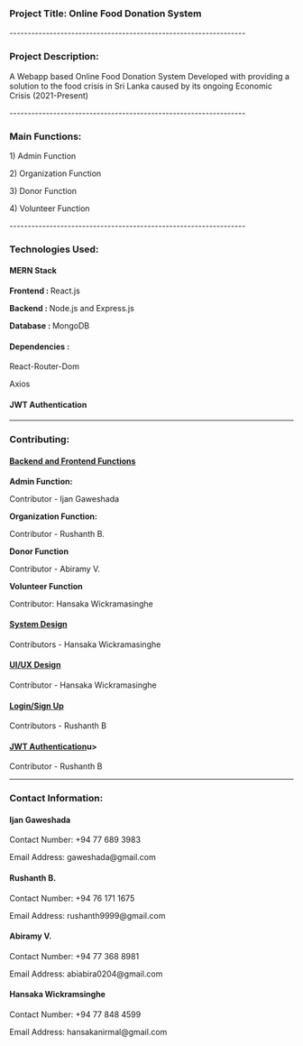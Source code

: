 <h3>Project Title: Online Food Donation System</h3>
-----------------------------------------------------------------
<h3>Project Description:</h3>
<p>A Webapp based Online Food Donation System Developed with providing a solution to the food crisis in Sri Lanka caused by its ongoing Economic Crisis (2021-Present)</p>
-----------------------------------------------------------------
<h3>Main Functions:</h3>

<p>1) Admin Function</p>
<p>2) Organization Function</p>
<p>3) Donor Function</p>
<p>4) Volunteer Function</p>
-----------------------------------------------------------------

<h3>Technologies Used:</h3>

<h4>MERN Stack</h4>
	<p><b>Frontend : </b>React.js</p>
	<p><b>Backend : </b>Node.js and Express.js</p>
	<p><b>Database : </b>MongoDB</p>

<h4>Dependencies :</h4> 
	<p>React-Router-Dom</p>
	<p>Axios</p>

<h4>JWT Authentication<h4>

-----------------------------------------------------------------
<h3>Contributing:</h3>

<h4><u>Backend and Frontend Functions</u></h4>
<p><b>Admin Function:</b></p> 
<p>Contributor - Ijan Gaweshada</p>

<p><b>Organization Function:</b></p>
<p>Contributor - Rushanth B.</p>

<p><b>Donor Function</b></p>
<p>Contributor - Abiramy V.</p>

<p><b>Volunteer Function</b></p>
Contributor: Hansaka Wickramasinghe

<h4><u>System Design</u></h4>
<p>Contributors - Hansaka Wickramasinghe</p>

<h4><u>UI/UX Design</u></h4> 
<p>Contributor - Hansaka Wickramasinghe</p>

<h4><u>Login/Sign Up</u></h4>
<p>Contributors - Rushanth B</p>

<h4><u>JWT Authentication</u>u></h4> 
<p>Contributor - Rushanth B</p>

-----------------------------------------------------------------

<h3>Contact Information:</h3>

<h4>Ijan Gaweshada</h4>
<p>Contact Number: +94 77 689 3983</p>
<p>Email Address: gaweshada@gmail.com</p>

<h4>Rushanth B.</h4>
<p>Contact Number: +94 76 171 1675</p>
<p>Email Address: rushanth9999@gmail.com</p>

<h4>Abiramy V.</h4>
<p></p>Contact Number: +94 77 368 8981
<p></p>Email Address: abiabira0204@gmail.com

<h4>Hansaka Wickramsinghe</h4>
<p>Contact Number: +94 77 848 4599</p>
<p>Email Address: hansakanirmal@gmail.com</p>
